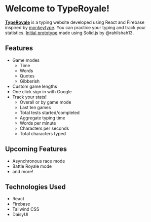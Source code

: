 # Welcome to TypeRoyale!

**[TypeRoyale](https://typeroyale.cc/)** is a typing website developed using React and Firebase inspired by [monkeytype](https://github.com/monkeytypegame/monkeytype). You can practice your typing and track your statistics. [Initial prototype](https://github.com/rahilshah13/typeroyale-solidjs) made using Solid.js by @rahilshah13.

## Features

- Game modes
  - Time
  - Words
  - Quotes
  - Gibberish
- Custom game lengths
- One click sign in with Google
- Track your stats!
  - Overall or by game mode
  - Last ten games
  - Total tests started/completed
  - Aggregate typing time
  - Words per minute
  - Characters per seconds
  - Total characters typed

## Upcoming Features

- Asynchronous race mode
- Battle Royale mode
- and more!

## Technologies Used

- React
- Firebase
- Tailwind CSS
- DaisyUI
